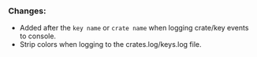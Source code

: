 ### Changes:
- Added <reset> after the `key name` or `crate name` when logging crate/key events to console.
- Strip colors when logging to the crates.log/keys.log file.